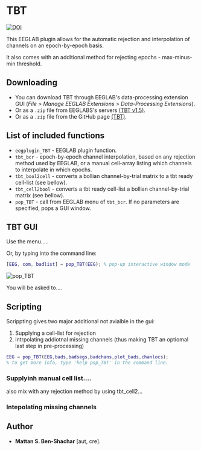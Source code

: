 
<!-- README.md is generated from README.Rmd. Please edit that file -->
TBT
===

[![DOI](https://zenodo.org/badge/DOI/10.5281/zenodo.1241518.svg)](https://doi.org/10.5281/zenodo.1241518)

This EEGLAB plugin allows for the automatic rejection and interpolation of channels on an epoch-by-epoch basis.

It also comes with an additional method for rejecting epochs - max-minus-min threshold.

Downloading
-----------

-   You can download TBT through EEGLAB's data-processing extension GUI (*File &gt; Manage EEGLAB Extensions &gt; Data-Processing Extensions*).
-   Or as a `.zip` file from EEGLABS's servers [(TBT v1.5)](http://sccn.ucsd.edu/eeglab/plugins/TBT1.5.zip).
-   Or as a `.zip` file from the GitHub page [(TBT)](https://github.com/mattansb/TBT/releases).

List of included functions
--------------------------

-   `eegplugin_TBT` - EEGLAB plugin function.
-   `tbt_bcr` - epoch-by-epoch channel interpolation, based on any rejection method used by EEGLAB, or a manual cell-array listing which channels to interpolate in which epochs.
-   `tbt_bool2cell` - converts a bollian channel-by-trial matrix to a tbt ready cell-list (see bellow).
-   `tbt_cell2bool` - converts a tbt ready cell-list a bollian channel-by-trial matrix (see bellow).
-   `pop_TBT` - call from EEGLAB menu of `tbt_bcr`. If no parameters are specified, pops a GUI window.

TBT GUI
-------

Use the menu.....

Or, by typing into the command line:

``` matlab
[EEG, com, badlist] = pop_TBT(EEG); % pop-up interactive window mode
```

![pop\_TBT](doc/TBT_eg.png)

You will be asked to....

Scripting
---------

Scrippting gives two major additional not avialble in the gui:

1.  Supplying a cell-list for rejection
2.  intrpolating addiotnal missing channels (thus making TBT an optiomal last step in pre-processing)

``` matlab
EEG = pop_TBT(EEG,bads,badsegs,badchans,plot_bads,chanlocs);
% to get more info, type 'help pop_TBT' in the command line.
```

### Supplyinh manual cell list....

also mix with any rejection method by using tbt\_cell2...

### Intepolating missing channels

Author
------

-   **Mattan S. Ben-Shachar** \[aut, cre\].
